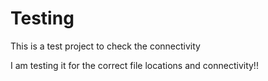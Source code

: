 # Testing
This is a test project to check the connectivity

I am testing it for the correct file locations and connectivity!!
